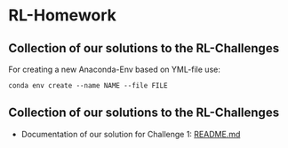 # RL-Homework
## Collection of our solutions to the RL-Challenges

For creating a new Anaconda-Env based on YML-file use:

```conda env create --name NAME --file FILE```

## Collection of our solutions to the RL-Challenges

* Documentation of our solution for Challenge 1: [README.md](./Challenge_1/README.md#L1)
 
